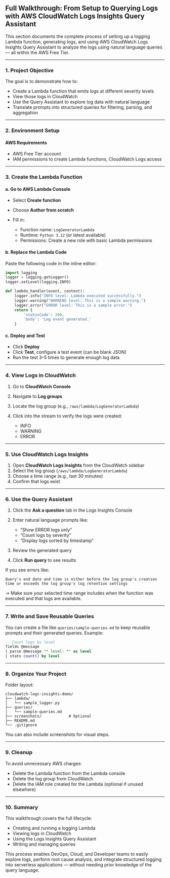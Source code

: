 ## Full Walkthrough: From Setup to Querying Logs with AWS CloudWatch Logs Insights Query Assistant

This section documents the complete process of setting up a logging Lambda function, generating logs, and using AWS CloudWatch Logs Insights Query Assistant to analyze the logs using natural language queries — all within the AWS Free Tier.

---

### 1. **Project Objective**

The goal is to demonstrate how to:

* Create a Lambda function that emits logs at different severity levels
* View those logs in CloudWatch
* Use the Query Assistant to explore log data with natural language
* Translate prompts into structured queries for filtering, parsing, and aggregation

---

### 2. **Environment Setup**

####  AWS Requirements

* AWS Free Tier account
* IAM permissions to create Lambda functions, CloudWatch Logs access

---

### 3. **Create the Lambda Function**

#### a. Go to AWS Lambda Console

* Select **Create function**
* Choose **Author from scratch**
* Fill in:

  * Function name: `LogGeneratorLambda`
  * Runtime: `Python 3.12` (or latest available)
  * Permissions: Create a new role with basic Lambda permissions

#### b. Replace the Lambda Code

Paste the following code in the inline editor:

```python
import logging
logger = logging.getLogger()
logger.setLevel(logging.INFO)

def lambda_handler(event, context):
    logger.info("INFO level: Lambda executed successfully.")
    logger.warning("WARNING level: This is a sample warning.")
    logger.error("ERROR level: This is a sample error.")
    return {
        'statusCode': 200,
        'body': 'Log event generated.'
    }
```

#### c. Deploy and Test

* Click **Deploy**
* Click **Test**, configure a test event (can be blank JSON)
* Run the test 3–5 times to generate enough log data

---

### 4. **View Logs in CloudWatch**

1. Go to **CloudWatch Console**
2. Navigate to **Log groups**
3. Locate the log group (e.g., `/aws/lambda/LogGeneratorLambda`)
4. Click into the stream to verify the logs were created:

   * INFO
   * WARNING
   * ERROR

---

### 5. **Use CloudWatch Logs Insights**

1. Open **CloudWatch Logs Insights** from the CloudWatch sidebar
2. Select the log group (`/aws/lambda/LogGeneratorLambda`)
3. Choose a time range (e.g., last 30 minutes)
4. Confirm that logs exist

---

### 6. **Use the Query Assistant**

1. Click the **Ask a question** tab in the Logs Insights Console
2. Enter natural language prompts like:

   * “Show ERROR logs only”
   * “Count logs by severity”
   * “Display logs sorted by timestamp”
3. Review the generated query
4. Click **Run query** to see results

If you see errors like:

```
Query's end date and time is either before the log group's creation time or exceeds the log group's log retention settings
```

→ Make sure your selected time range includes when the function was executed and that logs are available.

---

### 7. **Write and Save Reusable Queries**

You can create a file like `queries/sample-queries.md` to keep reusable prompts and their generated queries. Example:

```sql
-- Count logs by level
fields @message
| parse @message "* level: *" as level
| stats count() by level
```

---

### 8. **Organize Your Project**

Folder layout:

```
cloudwatch-logs-insights-demo/
├── lambda/
│   └── sample_logger.py
├── queries/
│   └── sample-queries.md
├── screenshots/            # Optional
├── README.md
└── .gitignore
```

You can also include screenshots for visual steps.

---

### 9. **Cleanup**

To avoid unnecessary AWS charges:

* Delete the Lambda function from the Lambda console
* Delete the log group from CloudWatch
* Delete the IAM role created for the Lambda (optional if unused elsewhere)

---

### 10. **Summary**

This walkthrough covers the full lifecycle:

* Creating and running a logging Lambda
* Viewing logs in CloudWatch
* Using the Logs Insights Query Assistant
* Writing and managing queries

This process enables DevOps, Cloud, and Developer teams to easily explore logs, perform root cause analysis, and integrate structured logging into serverless applications — without needing prior knowledge of the query language.
